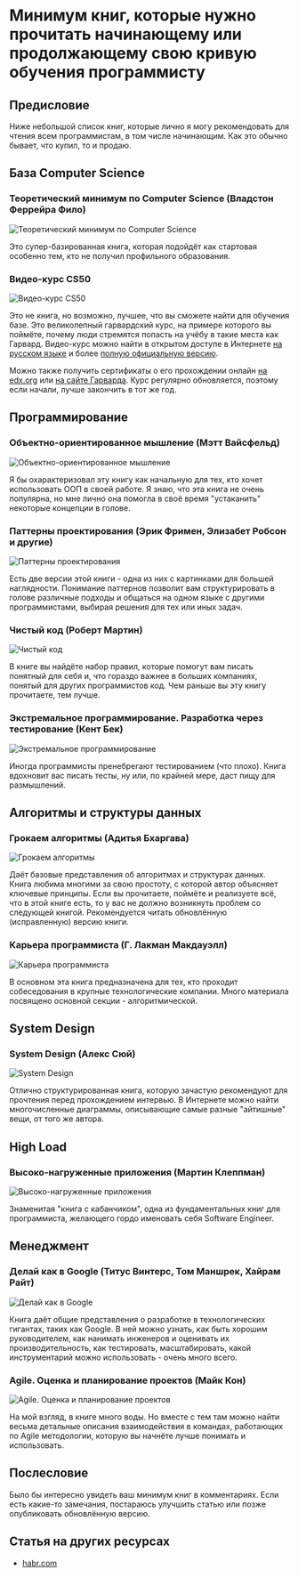 # Минимум книг, которые нужно прочитать начинающему или продолжающему свою кривую обучения программисту

## Предисловие

Ниже небольшой список книг, которые лично я могу рекомендовать для чтения всем программистам, в том числе начинающим. Как это обычно бывает, что купил, то и продаю.

## База Computer Science

### Теоретический минимум по Computer Science (Владстон Феррейра Фило)

![Теоретический минимум по Computer Science](assets/articles/programming/the-minimum-of-books/book-cs-distilled.png)

Это супер-базированная книга, которая подойдёт как стартовая особенно тем, кто не получил профильного образования.

### Видео-курс CS50

![Видео-курс CS50](assets/articles/programming/the-minimum-of-books/video-cs50.png)

Это не книга, но возможно, лучшее, что вы сможете найти для обучения базе. Это великолепный гарвардский курс, на примере которого вы поймёте, почему люди стремятся попасть на учёбу в такие места как Гарвард. Видео-курс можно найти в открытом доступе в Интернете [на русском языке](https://www.youtube.com/playlist?list=PLawfWYMUziZqyUL5QDLVbe3j5BKWj42E5) и более [полную официальную версию](https://www.youtube.com/channel/UCcabW7890RKJzL968QWEykA).

Можно также получить сертификаты о его прохождении онлайн [на edx.org](https://www.edx.org/cs50) или [на сайте Гарварда](https://pll.harvard.edu/course/cs50-introduction-computer-science). Курс регулярно обновляется, поэтому если начали, лучше закончить в тот же год.

## Программирование

### Объектно-ориентированное мышление (Мэтт Вайсфельд)

![Объектно-ориентированное мышление](assets/articles/programming/the-minimum-of-books/book-oop.png)

Я бы охарактеризовал эту книгу как начальную для тех, кто хочет использовать ООП в своей работе. Я знаю, что эта книга не очень популярна, но мне лично она помогла в своё время "устаканить" некоторые концепции в голове.

### Паттерны проектирования (Эрик Фримен, Элизабет Робсон и другие)

![Паттерны проектирования](assets/articles/programming/the-minimum-of-books/book-patterns.png)

Есть две версии этой книги - одна из них с картинками для большей наглядности. Понимание паттернов позволит вам структурировать в голове различные подходы и общаться на одном языке с другими программистами, выбирая решения для тех или иных задач.

### Чистый код (Роберт Мартин)

![Чистый код](assets/articles/programming/the-minimum-of-books/book-cc.png)

В книге вы найдёте набор правил, которые помогут вам писать понятный для себя и, что гораздо важнее в больших компаниях, понятый для других программистов код. Чем раньше вы эту книгу прочитаете, тем лучше.

### Экстремальное программирование. Разработка через тестирование (Кент Бек)

![Экстремальное программирование](assets/articles/programming/the-minimum-of-books/book-tdd.png)

Иногда программисты пренебрегают тестированием (что плохо). Книга вдохновит вас писать тесты, ну или, по крайней мере, даст пищу для размышлений.

## Алгоритмы и структуры данных

### Грокаем алгоритмы (Адитья Бхаргава)

![Грокаем алгоритмы](assets/articles/programming/the-minimum-of-books/book-ga.png)

Даёт базовые представления об алгоритмах и структурах данных. Книга любима многими за свою простоту, с которой автор объясняет ключевые принципы. Если вы прочитаете, поймёте и реализуете всё, что в этой книге есть, то у вас не должно возникнуть проблем со следующей книгой. Рекомендуется читать обновлённую (исправленную) версию книги.

### Карьера программиста (Г. Лакман Макдауэлл)

![Карьера программиста](assets/articles/programming/the-minimum-of-books/book-cci.png)

В основном эта книга предназначена для тех, кто проходит собеседования в крупные технологические компании. Много материала посвящено основной секции - алгоритмической.

## System Design

### System Design (Алекс Сюй)

![System Design](assets/articles/programming/the-minimum-of-books/book-sd.png)

Отлично структурированная книга, которую зачастую рекомендуют для прочтения перед прохождением интервью. В Интернете можно найти многочисленные диаграммы, описывающие самые разные "айтишные" вещи, от того же автора.

## High Load

### Высоко-нагруженные приложения (Мартин Клеппман)

![Высоко-нагруженные приложения](assets/articles/programming/the-minimum-of-books/book-ddia.png)

Знаменитая "книга с кабанчиком", одна из фундаментальных книг для программиста, желающего гордо именовать себя Software Engineer.

## Менеджмент

### Делай как в Google (Титус Винтерс, Том Маншрек, Хайрам Райт)

![Делай как в Google](assets/articles/programming/the-minimum-of-books/book-se-google.png)

Книга даёт общие представления о разработке в технологических гигантах, таких как Google. В ней можно узнать, как быть хорошим руководителем, как нанимать инженеров и оценивать их производительность, как тестировать, масштабировать, какой инструментарий можно использовать - очень много всего.

### Agile. Оценка и планирование проектов (Майк Кон)

![Agile. Оценка и планирование проектов](assets/articles/programming/the-minimum-of-books/book-agile.png)

На мой взгляд, в книге много воды. Но вместе с тем там можно найти весьма детальные описания взаимодействия в командах, работающих по Agile методологии, которую вы начнёте лучше понимать и использовать.

## Послесловие

Было бы интересно увидеть ваш минимум книг в комментариях. Если есть какие-то замечания, постараюсь улучшить статью или позже опубликовать обновлённую версию.

## Статья на других ресурсах

- [habr.com](assets/articles/programming/the-minimum-of-books/https://habr.com/ru/articles/892804/)
